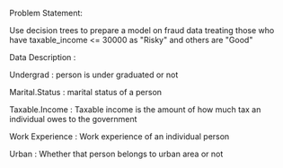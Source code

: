 Problem Statement:

Use decision trees to prepare a model on fraud data 
treating those who have taxable_income <= 30000 as "Risky" and others are "Good"

Data Description :

Undergrad : person is under graduated or not

Marital.Status : marital status of a person

Taxable.Income : Taxable income is the amount of how much tax an individual owes to the government 

Work Experience : Work experience of an individual person

Urban : Whether that person belongs to urban area or not
